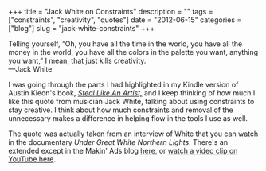 +++
title = "Jack White on Constraints"
description = ""
tags = ["constraints", "creativity", "quotes"]
date = "2012-06-15"
categories = ["blog"]
slug = "jack-white-constraints"
+++



  <p class="dek"><span class="t14">Telling yourself, “Oh, you have all the time in the world, you have all the money in the world, you have all the colors in the palette you want, anything you want,” I mean, that just kills creativity.</span><br />&#8212;Jack White</p>
<p>I was going through the parts I had highlighted in my Kindle version of Austin Kleon's book, <em><a href="http://www.austinkleon.com/steal/">Steal Like An Artist,</a></em> and I keep thinking of how much I like this quote from musician Jack White, talking about using constraints to stay creative. I think about how much constraints and removal of the unnecessary makes a difference in helping flow in the tools I use as well. </p>
<p>The quote was actually taken from an interview of White that you can watch in the documentary <em>Under Great White Northern Lights</em>. There's an extended except in the Makin' Ads blog <a href="http://makinads.blogspot.com/2010/04/jack-white-on-creativity.html">here</a>, or <a href="http://youtu.be/fDl-if5Du70?t=1m26s">watch a video clip on YouTube here</a>. </p>
    
  
